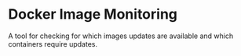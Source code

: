 # Docker Image Monitoring

A tool for checking for which images updates are available and which containers require updates.

